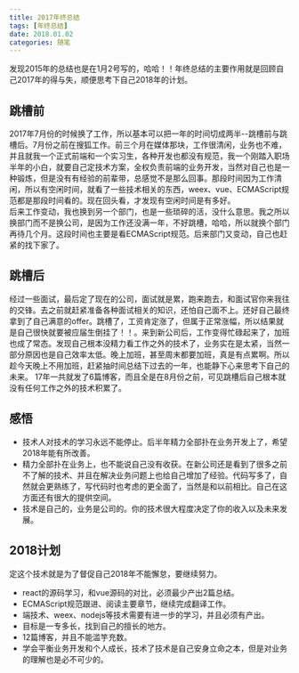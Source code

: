 ```yaml
---
title: 2017年终总结
tags: [年终总结]
date: 2018.01.02
categories: 随笔
---
```

发现2015年的总结也是在1月2号写的，哈哈！！年终总结的主要作用就是回顾自己2017年的得与失，顺便思考下自己2018年的计划。

## 跳槽前
2017年7月份的时候换了工作，所以基本可以把一年的时间切成两半--跳槽前与跳槽后。7月份之前在搜狐工作。前三个月在媒体那块，工作很清闲，业务也不难，并且就我一个正式前端和一个实习生，各种开发也都没有规范，我一个刚踏入职场半年的小白，就要自己定技术方案，全权负责前端的业务开发，当然对自己也是一种锻炼，但是没有有经验的前辈带，总感觉不是那么回事。那段时间因为工作清闲，所以有空闲时间，就看了一些技术相关的东西，weex、vue、ECMAScript规范都是那段时间看的。现在回头看，才发现有空闲时间是有多好。  
后来工作变动，我也换到另一个部门，也是一些琐碎的活，没什么意思。我之所以换部门而不是换公司，是因为工作还没满一年，不好跳槽，哈哈，所以就换个部门再待几个月。这段时间也主要是看ECMAScript规范。后来部门又变动，自己也赶紧的找下家了。

## 跳槽后
经过一些面试，最后定了现在的公司，面试就是累，跑来跑去，和面试官你来我往的交锋。去之前就赶紧准备各种面试相关的知识，还怕自己面不上。还好自己最终拿到了自己满意的offer。跳槽了，工资肯定涨了，但属于正常涨幅，所以结果就是自己很快就要被应届生倒挂了！！。来到新公司后，工作变得忙碌起来了，加班也成了常态。发现自己根本没精力看工作之外的技术了，业务实在是太紧，当然一部分原因也是自己效率太低。晚上加班，甚至周末都要加班，真是有点累啊。所以趁今天晚上不用加班，赶紧抽时间总结下过去的一年，也能静下心来思考下自己的未来。
17年一共就发了6篇博客，而且全是在8月份之前，可见跳槽后自己根本就没有任何工作之外的技术积累了。

## 感悟
* 技术人对技术的学习永远不能停止。后半年精力全部扑在业务开发上了，希望2018年能有所改善。
* 精力全部扑在业务上，也不能说自己没有收获。在新公司还是看到了很多之前不了解的技术、并且在解决业务问题上也给自己增加了经验。代码写多了，自然就会更熟练了，写代码时也考虑的更全面了，当然是和以前相比。自己在这方面还有很大的提供空间。
* 技术是自己的，业务是公司的。你的技术很大程度决定了你的收入以及未来发展。

## 2018计划
定这个技术就是为了督促自己2018年不能懈怠，要继续努力。
* react的源码学习，和vue源码的对比，必须最少产出2篇总结。
* ECMAScript规范跟进、阅读主要章节，继续完成翻译工作。
* 端技术、weex、nodejs等技术需要有进一步的学习，并且必须有产出。
* 目标是一专多长，找到自己的擅长的地方。
* 12篇博客，并且不能滥竽充数。
* 学会平衡业务开发和个人成长，技术了技术是自己安身立命之本，但是对业务的理解也是必不可少的。
